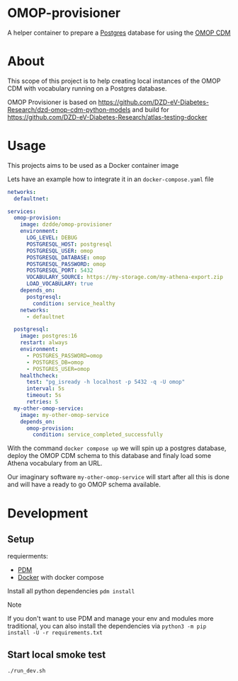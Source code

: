 # OMOP-provisioner

A helper container to prepare a [Postgres](https://www.postgresql.org/) database for using the [OMOP CDM](https://ohdsi.github.io/CommonDataModel/)

# About

This scope of this project is to help creating local instances of the OMOP CDM with vocabulary running on a Postgres database.

OMOP Provisioner is based on https://github.com/DZD-eV-Diabetes-Research/dzd-omop-cdm-python-models and build for https://github.com/DZD-eV-Diabetes-Research/atlas-testing-docker

# Usage

This projects aims to be used as a Docker container image

Lets have an example how to integrate it in an `docker-compose.yaml` file

```yaml
networks:
  defaultnet:

services:
  omop-provision:
    image: dzdde/omop-provisioner
    environment:
      LOG_LEVEL: DEBUG
      POSTGRESQL_HOST: postgresql
      POSTGRESQL_USER: omop
      POSTGRESQL_DATABASE: omop
      POSTGRESQL_PASSWORD: omop
      POSTGRESQL_PORT: 5432
      VOCABULARY_SOURCE: https://my-storage.com/my-athena-export.zip
      LOAD_VOCABULARY: true
    depends_on:
      postgresql:
        condition: service_healthy
    networks:
      - defaultnet

  postgresql:
    image: postgres:16
    restart: always
    environment:
      - POSTGRES_PASSWORD=omop
      - POSTGRES_DB=omop
      - POSTGRES_USER=omop
    healthcheck:
      test: "pg_isready -h localhost -p 5432 -q -U omop"
      interval: 5s
      timeout: 5s
      retries: 5
  my-other-omop-service:
    image: my-other-omop-service
    depends_on:
      omop-provision:
        condition: service_completed_successfully
```

With the command `docker compose up` we will spin up a postgres database, deploy the OMOP CDM schema to this database and finaly load some Athena vocabulary from an URL.

Our imaginary software `my-other-omop-service` will start after all this is done and will have a ready to go OMOP schema available.

# Development

## Setup

requierments:

- [PDM](https://pdm-project.org/latest/)
- [Docker](https://www.docker.com/) with docker compose

Install all python dependencies
`pdm install`

> [!NOTE]  
> If you don't want to use PDM and manage your env and modules more traditional, you can also install the dependencies via `python3 -m pip install -U -r requirements.txt`

## Start local smoke test

`./run_dev.sh`

